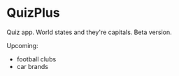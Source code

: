 # QuizPlus
Quiz app. World states and they're capitals.
Beta version.

Upcoming:
- football clubs
- car brands
